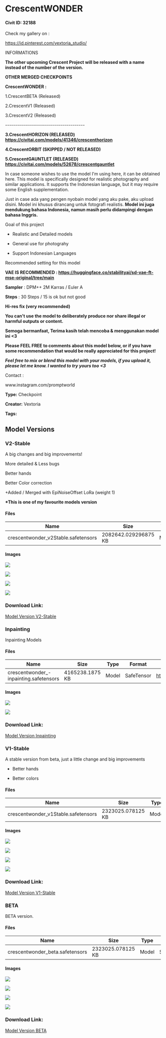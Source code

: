 # CrescentWONDER

#### Civit ID: 32188

<p>Check my gallery on :</p><p><a target="_blank" rel="ugc" href="https://id.pinterest.com/vextoria_studio/">https://id.pinterest.com/vextoria_studio/</a></p><p></p><p>INFORMATIONS</p><p><strong>The other upcoming Crescent Project will be released with a name instead of the number of the version.</strong></p><p></p><p><strong>OTHER MERGED CHECKPOINTS</strong></p><p></p><p><strong>CrescentWONDER :</strong></p><p>1.CrescentBETA (Released)</p><p>2.CrescentV1 (Released)</p><p>3.CrescentV2 (Released)</p><p>----------------------------------------</p><p><strong>3.CrescentHORIZON (RELEASED) </strong><a target="_blank" rel="ugc" href="https://civitai.com/models/41346/crescenthorizon"><strong>https://civitai.com/models/41346/crescenthorizon</strong></a></p><p><strong>4.CrescentORBIT (SKIPPED / NOT RELEASED) </strong></p><p><strong>5.CrescentGAUNTLET (RELEASED) </strong><a target="_blank" rel="ugc" href="https://civitai.com/models/52678/crescentgauntlet"><strong>https://civitai.com/models/52678/crescentgauntlet</strong></a></p><p></p><p>In case someone wishes to use the model I'm using here, it can be obtained here. This model is specifically designed for realistic photography and similar applications. It supports the Indonesian language, but it may require some English supplementation.</p><p></p><p>Just in case ada yang pengen nyobain model yang aku pake, aku upload disini. Model ini khusus dirancang untuk fotografi realistis. <strong>Model ini juga mendukung bahasa Indonesia, namun masih perlu didampingi dengan bahasa Inggris.</strong></p><p></p><p>Goal of this project</p><ul><li><p>Realistic and Detailed models</p></li><li><p>General use for photograhy</p></li><li><p>Support Indonesian Languages</p></li></ul><p></p><p>Recommended setting for this model</p><p><strong>VAE IS RECOMMENDED : </strong><a target="_blank" rel="ugc" href="https://huggingface.co/stabilityai/sd-vae-ft-mse-original/tree/main"><strong>https://huggingface.co/stabilityai/sd-vae-ft-mse-original/tree/main</strong></a></p><p><strong>Sampler</strong> : DPM++ 2M Karras / Euler A</p><p><strong>Steps</strong> : 30 Steps / 15 is ok but not good</p><p><strong>Hi-res fix (very recommended)</strong></p><p></p><p><strong>You can't use the model to deliberately produce nor share illegal or harmful outputs or content.</strong></p><p></p><p><strong>Semoga bermanfaat, Terima kasih telah mencoba &amp; menggunakan model ini &lt;3</strong></p><p><strong>Please FEEL FREE to comments about this model below, or if you have some recommendation that would be really appreciated for this project!</strong></p><p></p><p><strong><em>Feel free to mix or blend this model with your models, if you upload it, please let me know. I wanted to try yours too &lt;3</em></strong></p><p>Contact :</p><p>www.instagram.com/promptworld</p>

**Type:** Checkpoint

**Creator:** Vextoria

**Tags:** 

## Model Versions

### V2-Stable

<p>A big changes and big improvements!</p><p>More detailed &amp; Less bugs</p><p>Better hands</p><p>Better Color correction</p><p>+Added / Merged with EpiNoiseOffset LoRa (weight 1)</p><p><strong>*This is one of my favourite models version</strong></p>

#### Files

| Name | Size | Type | Format | Download Url | AutoV1 | AutoV2 | SHA256 | CRC32 | BLAKE3 |
| --- | --- | --- | --- | --- | --- | --- | --- | --- | --- |
| crescentwonder_v2Stable.safetensors | 2082642.029296875 KB | Model | SafeTensor | https://civitai.com/api/download/models/43567 | 605E6356 | 47C201CBF5 | 47C201CBF50C9EDA476F8C05E7B11521C38E5ECB41A1FB2FEF75BBFA666EBE6C | 35393F4C | 89B5ED1E6C4E4AC89357A85D0DEE6D4A54640A6740BF9F56661E345891E1BC84 |

#### Images

<p><img src="https://image.civitai.com/xG1nkqKTMzGDvpLrqFT7WA/0e0dead1-3f15-4220-8e7b-e56fe07aa600/width=450/484895.jpeg" /></p>

<p><img src="https://image.civitai.com/xG1nkqKTMzGDvpLrqFT7WA/ed2a3aaf-f7c7-430a-2917-e03172bfab00/width=450/477024.jpeg" /></p>

<p><img src="https://image.civitai.com/xG1nkqKTMzGDvpLrqFT7WA/1f68e3b5-4a89-4402-74df-f8258cc5e100/width=450/477022.jpeg" /></p>

<p><img src="https://image.civitai.com/xG1nkqKTMzGDvpLrqFT7WA/fea8b1c1-e4e1-4a34-38e8-2d17e6efa200/width=450/476845.jpeg" /></p>

### Download Link:

[Model Version V2-Stable](https://civitai.com/api/download/models/43567)

### Inpainting

<p>Inpainting Models</p>

#### Files

| Name | Size | Type | Format | Download Url | AutoV1 | AutoV2 | SHA256 | CRC32 | BLAKE3 |
| --- | --- | --- | --- | --- | --- | --- | --- | --- | --- |
| crescentwonder_-inpainting.safetensors | 4165238.1875 KB | Model | SafeTensor | https://civitai.com/api/download/models/42499 | C15A73E6 | 93D96301F4 | 93D96301F420D7DC10184FC2F197FDA3EE05EE3EE2F0A790B754C02201EF358B | 5DD9C367 | BEE5D18C0BDA5D21280CF5F2633576C32AF3EFAEEE3D22C938FAEBBC48D6C2DA |

#### Images

<p><img src="https://image.civitai.com/xG1nkqKTMzGDvpLrqFT7WA/74e0bb2c-7eed-4308-4fac-476fda161e00/width=450/467480.jpeg" /></p>

<p><img src="https://image.civitai.com/xG1nkqKTMzGDvpLrqFT7WA/887db723-1d0c-4b24-80ba-a2628fabdf00/width=450/467487.jpeg" /></p>

### Download Link:

[Model Version Inpainting](https://civitai.com/api/download/models/42499)

### V1-Stable

<p>A stable version from beta, just a little change and big improvements</p><ul><li><p>Better hands</p></li><li><p>Better colors</p></li></ul>

#### Files

| Name | Size | Type | Format | Download Url | AutoV1 | AutoV2 | SHA256 | CRC32 | BLAKE3 |
| --- | --- | --- | --- | --- | --- | --- | --- | --- | --- |
| crescentwonder_v1Stable.safetensors | 2323025.078125 KB | Model | SafeTensor | https://civitai.com/api/download/models/39901 | 3161D06D | 2C9FEC9D41 | 2C9FEC9D41D6FF05849CE3903D35101BAA3C7CE9048F92DA1C57F7AF96DE14F4 | 601438E2 | 3DFC510A57CB6A0230DB31810F5FB9EA7E7D0F6F86C28AFE0A80F60411005658 |

#### Images

<p><img src="https://image.civitai.com/xG1nkqKTMzGDvpLrqFT7WA/6a9d308f-e55d-4858-0fe6-c146078a4600/width=450/449908.jpeg" /></p>

<p><img src="https://image.civitai.com/xG1nkqKTMzGDvpLrqFT7WA/2fdb0c8d-e322-4d51-7283-79b38f5db600/width=450/449796.jpeg" /></p>

<p><img src="https://image.civitai.com/xG1nkqKTMzGDvpLrqFT7WA/8f77892d-cfb0-4e34-7fde-9f7472530600/width=450/449771.jpeg" /></p>

<p><img src="https://image.civitai.com/xG1nkqKTMzGDvpLrqFT7WA/f5b0577b-7607-43fc-4f73-e847b4a6e700/width=450/449695.jpeg" /></p>

### Download Link:

[Model Version V1-Stable](https://civitai.com/api/download/models/39901)

### BETA

<p>BETA version.</p>

#### Files

| Name | Size | Type | Format | Download Url | AutoV1 | AutoV2 | SHA256 | CRC32 | BLAKE3 |
| --- | --- | --- | --- | --- | --- | --- | --- | --- | --- |
| crescentwonder_beta.safetensors | 2323025.078125 KB | Model | SafeTensor | https://civitai.com/api/download/models/38630 | 7FD2A081 | A2BCF9CFC1 | A2BCF9CFC1AFA8A0A66FF3FC916712D9EB2E7B998AC020712AD71FAE1CB7A519 | F10547D8 | B39F9F915C1CD99B311519D2F0579AB21B0546EC244685DDC758661B25F5079C |

#### Images

<p><img src="https://image.civitai.com/xG1nkqKTMzGDvpLrqFT7WA/b079646a-ba3d-469a-5000-795d8d3e6600/width=450/427974.jpeg" /></p>

<p><img src="https://image.civitai.com/xG1nkqKTMzGDvpLrqFT7WA/5bf57341-f1b6-4a18-5a90-137459f08600/width=450/427934.jpeg" /></p>

<p><img src="https://image.civitai.com/xG1nkqKTMzGDvpLrqFT7WA/e606bec8-b288-4185-23c2-da829d55ec00/width=450/427881.jpeg" /></p>

<p><img src="https://image.civitai.com/xG1nkqKTMzGDvpLrqFT7WA/8ff36568-f7a4-443b-1226-6f18139d2e00/width=450/427856.jpeg" /></p>

### Download Link:

[Model Version BETA](https://civitai.com/api/download/models/38630)

